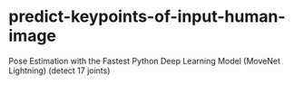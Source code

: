 # predict-keypoints-of-input-human-image
Pose Estimation with the Fastest Python Deep Learning Model (MoveNet Lightning) (detect 17 joints)
